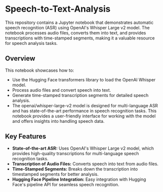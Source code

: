 # Speech-to-Text-Analysis

This repository contains a Jupyter notebook that demonstrates automatic speech recognition (ASR) using OpenAI's Whisper Large v2 model. The notebook processes audio files, converts them into text, and provides transcriptions with time-stamped segments, making it a valuable resource for speech analysis tasks.

## Overview
This notebook showcases how to:

- Use the Hugging Face transformers library to load the OpenAI Whisper model.
- Process audio files and convert speech into text.
- Generate time-stamped transcription segments for detailed speech analysis.
- The openai/whisper-large-v2 model is designed for multi-language ASR and has state-of-the-art performance in speech recognition tasks. This notebook provides a user-friendly interface for working with the model and offers insights into handling speech data.


## Key Features
- **State-of-the-art ASR:** Uses OpenAI's Whisper Large v2 model, which provides high-quality transcriptions for multi-language speech recognition tasks.
- **Transcription of Audio Files:** Converts speech into text from audio files.
- **Time-Stamped Segments:** Breaks down the transcription into timestamped segments for better analysis.
- **Hugging Face Pipeline Integration:** Easy integration with Hugging Face's pipeline API for seamless speech recognition.

